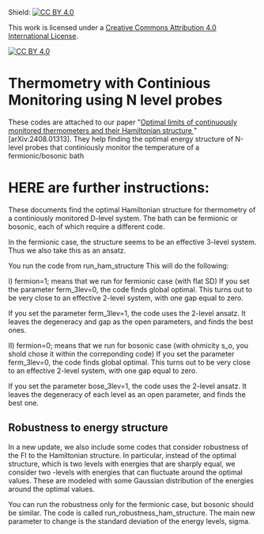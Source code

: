 Shield: [![CC BY 4.0][cc-by-shield]][cc-by]

This work is licensed under a
[Creative Commons Attribution 4.0 International License][cc-by].

[![CC BY 4.0][cc-by-image]][cc-by]

[cc-by]: http://creativecommons.org/licenses/by/4.0/
[cc-by-image]: https://i.creativecommons.org/l/by/4.0/88x31.png
[cc-by-shield]: https://img.shields.io/badge/License-CC%20BY%204.0-lightgrey.svg

# Thermometry with Continious Monitoring using N level probes
 These codes are attached to our paper "[Optimal limits of continuously monitored thermometers and their Hamiltonian structure
](https://arxiv.org/abs/2408.01313v1)" [arXiv:2408.01313]. They help finding the optimal energy structure of N-level probes that continiously monitor the temperature of a fermionic/bosonic bath


# HERE are further instructions:


These documents find the optimal Hamiltonian structure for thermometry of a continiously monitored D-level system.
The bath can be fermionic or bosonic, each of which require a different code.

In the fermionic case, the structure seems to be an effective 3-level system. Thus we also take this as an ansatz.

You run the code from 
run_ham_structure
This will do the following:

I) fermion=1; means that we run for fermionic case (with flat SD)
If you set the parameter ferm_3lev=0, the code finds global optimal.
This turns out to be very close to an effective 2-level system, with one gap equal to zero.

If you set the parameter ferm_3lev=1, the code uses the 2-level ansatz. It leaves the degeneracy and gap
as the open parameters, and finds the best ones.





II) fermion=0; means that we run for bosonic case (with ohmicity s_o, you shold chose it within the correponding code)
If you set the parameter ferm_3lev=0, the code finds global optimal.
This turns out to be very close to an effective 2-level system, with one gap equal to zero.

If you set the parameter bose_3lev=1, the code uses the 2-level ansatz. It leaves the degeneracy
of each level as an open parameter, and finds the best one.

## Robustness to energy structure
In a new update, we also include some codes that consider robustness of the FI to the Hamiltonian structure. In particular, instead of the optimal structure, which is two levels with energies that are sharply equal, we consider two -levels with energies that can fluctuate around the optimal values. These are modeled with some Gaussian distribution of the energies around the optimal values.

You can run the robustness only for the fermionic case, but bosonic should be similar.
The code is called run_robustness_ham_structure. The main new parameter to change is the standard deviation of the energy levels, sigma. 
